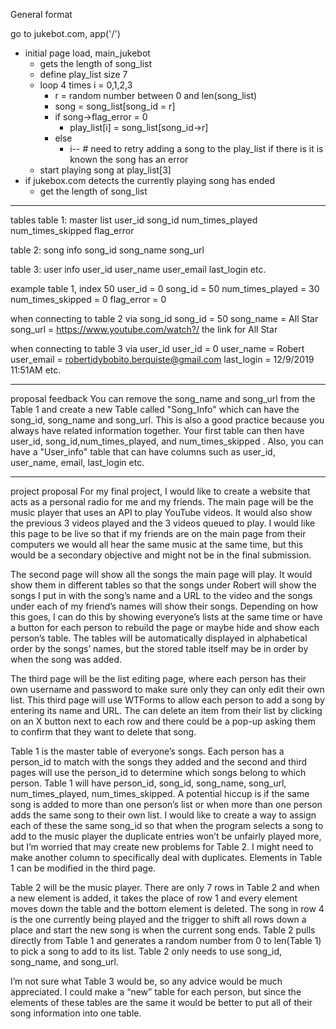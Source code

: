 General format

go to jukebot.com, app('/')
  * initial page load, main_jukebot
    * gets the length of song_list
    * define play_list size 7
    * loop 4 times i = 0,1,2,3
      * r = random number between 0 and len(song_list)
      * song = song_list[song_id = r]
      * if song->flag_error = 0
        * play_list[i] = song_list[song_id->r]
      * else
        * i-- # need to retry adding a song to the play_list if there is it is known the song has an error
    * start playing song at play_list[3]
  * if jukebox.com detects the currently playing song has ended
    * get the length of song_list


----
tables
  table 1: master list
    user_id
    song_id
    num_times_played
    num_times_skipped
    flag_error
  
  table 2: song info
    song_id
    song_name
    song_url
    
  table 3: user info
    user_id
    user_name
    user_email
    last_login
    etc.
    
example
  table 1, index 50
    user_id = 0
    song_id = 50
    num_times_played = 30
    num_times_skipped = 0
    flag_error = 0
  
  when connecting to table 2 via song_id
    song_id = 50
    song_name = All Star
    song_url = https://www.youtube.com/watch?/ the link for All Star
    
  when connecting to table 3 via user_id
    user_id = 0
    user_name = Robert
    user_email = robertidybobito.berquiste@gmail.com
    last_login = 12/9/2019 11:51AM
    etc.
    
----
proposal feedback
You can remove the song_name and song_url from the Table 1 and create a new Table called "Song_Info" which can have the song_id, song_name and song_url. This is also a good practice because you always have related information together. Your first table can then have user_id, song_id,num_times_played, and num_times_skipped . Also, you can have a "User_info" table that can have columns such as  user_id, user_name, email, last_login etc.

----
project proposal
For my final project, I would like to create a website that acts as a personal radio for me and my friends. The main page will be the music player that uses an API to play YouTube videos. It would also show the previous 3 videos played and the 3 videos queued to play. I would like this page to be live so that if my friends are on the main page from their computers we would all hear the same music at the same time, but this would be a secondary objective and might not be in the final submission.

The second page will show all the songs the main page will play. It would show them in different tables so that the songs under Robert will show the songs I put in with the song’s name and a URL to the video and the songs under each of my friend’s names will show their songs. Depending on how this goes, I can do this by showing everyone’s lists at the same time or have a button for each person to rebuild the page or maybe hide and show each person’s table. The tables will be automatically displayed in alphabetical order by the songs’ names, but the stored table itself may be in order by when the song was added.

The third page will be the list editing page, where each person has their own username and password to make sure only they can only edit their own list. This third page will use WTForms to allow each person to add a song by entering its name and URL. The can delete an item from their list by clicking on an X button next to each row and there could be a pop-up asking them to confirm that they want to delete that song.

Table 1 is the master table of everyone’s songs. Each person has a person_id to match with the songs they added and the second and third pages will use the person_id to determine which songs belong to which person. Table 1 will have person_id, song_id, song_name, song_url, num_times_played, num_times_skipped. A potential hiccup is if the same song is added to more than one person’s list or when more than one person adds the same song to their own list. I would like to create a way to assign each of these the same song_id so that when the program selects a song to add to the music player the duplicate entries won’t be unfairly played more, but I’m worried that may create new problems for Table 2. I might need to make another column to specifically deal with duplicates. Elements in Table 1 can be modified in the third page.

Table 2 will be the music player. There are only 7 rows in Table 2 and when a new element is added, it takes the place of row 1 and every element moves down the table and the bottom element is deleted. The song in row 4 is the one currently being played and the trigger to shift all rows down a place and start the new song is when the current song ends. Table 2 pulls directly from Table 1 and generates a random number from 0 to len(Table 1) to pick a song to add to its list. Table 2 only needs to use song_id, song_name, and song_url.

I’m not sure what Table 3 would be, so any advice would be much appreciated. I could make a “new” table for each person, but since the elements of these tables are the same it would be better to put all of their song information into one table. 
